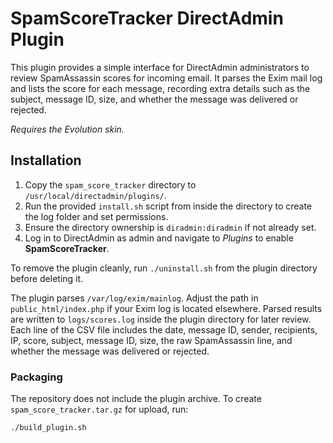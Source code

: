 # SpamScoreTracker DirectAdmin Plugin

This plugin provides a simple interface for DirectAdmin administrators to review SpamAssassin scores for incoming email. It parses the Exim mail log and lists the score for each message, recording extra details such as the subject, message ID, size, and whether the message was delivered or rejected.

*Requires the Evolution skin.*

## Installation

1. Copy the `spam_score_tracker` directory to `/usr/local/directadmin/plugins/`.
2. Run the provided `install.sh` script from inside the directory to create the log folder and set permissions.
3. Ensure the directory ownership is `diradmin:diradmin` if not already set.
4. Log in to DirectAdmin as admin and navigate to *Plugins* to enable **SpamScoreTracker**.

To remove the plugin cleanly, run `./uninstall.sh` from the plugin directory before deleting it.

The plugin parses `/var/log/exim/mainlog`. Adjust the path in `public_html/index.php` if your Exim log is located elsewhere. Parsed results are written to `logs/scores.log` inside the plugin directory for later review. Each line of the CSV file includes the date, message ID, sender, recipients, IP, score, subject, message ID, size, the raw SpamAssassin line, and whether the message was delivered or rejected.

### Packaging

The repository does not include the plugin archive. To create `spam_score_tracker.tar.gz` for upload, run:

```sh
./build_plugin.sh
```
